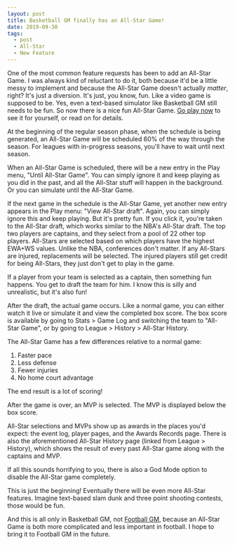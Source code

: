 ```yaml
---
layout: post
title: Basketball GM finally has an All-Star Game!
date: 2019-09-30
tags:
  - post
  - All-Star
  - New Feature
---
```


One of the most common feature requests has been to add an All-Star Game. I was always kind of reluctant to do it, both because it'd be a little messy to implement and because the All-Star Game doesn't actually _matter_, right? It's just a diversion. It's just, you know, fun. Like a video game is supposed to be. Yes, even a text-based simulator like Basketball GM still needs to be fun. So now there is a nice fun All-Star Game. [Go play now](https://play.basketball-gm.com/) to see it for yourself, or read on for details.

<!--more-->

At the beginning of the regular season phase, when the schedule is being generated, an All-Star Game will be scheduled 60% of the way through the season. For leagues with in-progress seasons, you'll have to wait until next season.

When an All-Star Game is scheduled, there will be a new entry in the Play menu, "Until All-Star Game". You can simply ignore it and keep playing as you did in the past, and all the All-Star stuff will happen in the background. Or you can simulate until the All-Star Game.

If the next game in the schedule is the All-Star Game, yet another new entry appears in the Play menu: "View All-Star draft". Again, you can simply ignore this and keep playing. But it's pretty fun. If you click it, you're taken to the All-Star draft, which works similar to the NBA's All-Star draft. The top two players are captains, and they select from a pool of 22 other top players. All-Stars are selected based on which players have the highest EWA+WS values. Unlike the NBA, conferences don't matter. If any All-Stars are injured, replacements will be selected. The injured players still get credit for being All-Stars, they just don't get to play in the game.

If a player from your team is selected as a captain, then something fun happens. You get to draft the team for him. I know this is silly and unrealistic, but it's also fun!

After the draft, the actual game occurs. Like a normal game, you can either watch it live or simulate it and view the completed box score. The box score is available by going to Stats > Game Log and switching the team to "All-Star Game", or by going to League > History > All-Star History.

The All-Star Game has a few differences relative to a normal game:

1. Faster pace
2. Less defense
3. Fewer injuries
4. No home court advantage

The end result is a lot of scoring!

After the game is over, an MVP is selected. The MVP is displayed below the box score.

All-Star selections and MVPs show up as awards in the places you'd expect: the event log, player pages, and the Awards Records page. There is also the aforementioned All-Star History page (linked from League > History), which shows the result of every past All-Star game along with the captains and MVP.

If all this sounds horrifying to you, there is also a God Mode option to disable the All-Star game completely.

This is just the beginning! Eventually there will be even more All-Star features. Imagine text-based slam dunk and three point shooting contests, those would be fun.

And this is all only in Basketball GM, not [Football GM](https://football-gm.com/), because an All-Star Game is both more complicated and less important in football. I hope to bring it to Football GM in the future.
